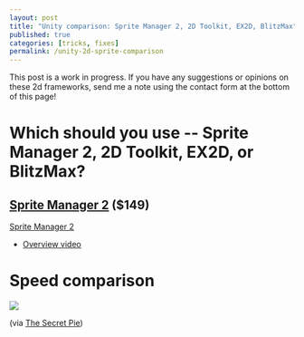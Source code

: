 ```yaml
---
layout: post
title: "Unity comparison: Sprite Manager 2, 2D Toolkit, EX2D, BlitzMax"
published: true
categories: [tricks, fixes]
permalink: /unity-2d-sprite-comparison
---
```


This post is a work in progress. If you have any suggestions or opinions on these 2d frameworks, send me a note using the contact form at the bottom of this page!

# Which should you use -- Sprite Manager 2, 2D Toolkit, EX2D, or BlitzMax?

## [Sprite Manager 2](http://www.anbsoft.com/middleware/sm2/) ($149)

[Sprite Manager 2](http://www.anbsoft.com/middleware/sm2/)

* [Overview video](http://www.anbsoft.com/middleware/sm2/overview/)

# Speed comparison

![](http://i.imgur.com/qrlxzKT.png)

(via [The Secret Pie](http://www.thesecretpie.com/2012/07/comparison-of-2d-frameworks-for-unity-3d.html))
